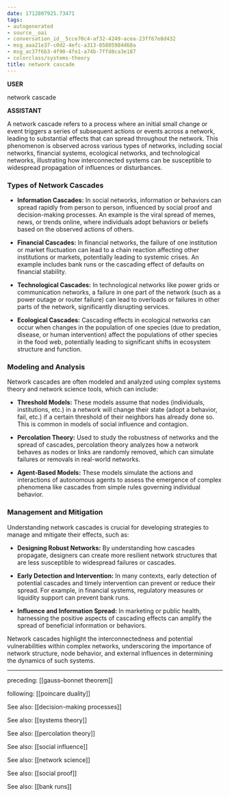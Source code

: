 ```yaml
---
date: 1712807925.73471
tags:
- autogenerated
- source__oai
- conversation_id__5cce70c4-af32-4249-acea-23ff67e8d432
- msg_aaa21e37-c0d2-4efc-a313-85805984d68a
- msg_ac37f6b3-4f90-4fe1-a74b-7ffd8ca3e187
- colorclass/systems-theory
title: network cascade
---
```


**USER**

network cascade


**ASSISTANT**

A network cascade refers to a process where an initial small change or event triggers a series of subsequent actions or events across a network, leading to substantial effects that can spread throughout the network. This phenomenon is observed across various types of networks, including social networks, financial systems, ecological networks, and technological networks, illustrating how interconnected systems can be susceptible to widespread propagation of influences or disturbances.

### Types of Network Cascades

- **Information Cascades:** In social networks, information or behaviors can spread rapidly from person to person, influenced by social proof and decision-making processes. An example is the viral spread of memes, news, or trends online, where individuals adopt behaviors or beliefs based on the observed actions of others.
  
- **Financial Cascades:** In financial networks, the failure of one institution or market fluctuation can lead to a chain reaction affecting other institutions or markets, potentially leading to systemic crises. An example includes bank runs or the cascading effect of defaults on financial stability.
  
- **Technological Cascades:** In technological networks like power grids or communication networks, a failure in one part of the network (such as a power outage or router failure) can lead to overloads or failures in other parts of the network, significantly disrupting services.
  
- **Ecological Cascades:** Cascading effects in ecological networks can occur when changes in the population of one species (due to predation, disease, or human intervention) affect the populations of other species in the food web, potentially leading to significant shifts in ecosystem structure and function.

### Modeling and Analysis

Network cascades are often modeled and analyzed using complex systems theory and network science tools, which can include:

- **Threshold Models:** These models assume that nodes (individuals, institutions, etc.) in a network will change their state (adopt a behavior, fail, etc.) if a certain threshold of their neighbors has already done so. This is common in models of social influence and contagion.
  
- **Percolation Theory:** Used to study the robustness of networks and the spread of cascades, percolation theory analyzes how a network behaves as nodes or links are randomly removed, which can simulate failures or removals in real-world networks.
  
- **Agent-Based Models:** These models simulate the actions and interactions of autonomous agents to assess the emergence of complex phenomena like cascades from simple rules governing individual behavior.

### Management and Mitigation

Understanding network cascades is crucial for developing strategies to manage and mitigate their effects, such as:

- **Designing Robust Networks:** By understanding how cascades propagate, designers can create more resilient network structures that are less susceptible to widespread failures or cascades.
  
- **Early Detection and Intervention:** In many contexts, early detection of potential cascades and timely intervention can prevent or reduce their spread. For example, in financial systems, regulatory measures or liquidity support can prevent bank runs.
  
- **Influence and Information Spread:** In marketing or public health, harnessing the positive aspects of cascading effects can amplify the spread of beneficial information or behaviors.

Network cascades highlight the interconnectedness and potential vulnerabilities within complex networks, underscoring the importance of network structure, node behavior, and external influences in determining the dynamics of such systems.


---

preceding: [[gauss–bonnet theorem]]  


following: [[poincare duality]]

See also: [[decision-making processes]]


See also: [[systems theory]]


See also: [[percolation theory]]


See also: [[social influence]]


See also: [[network science]]


See also: [[social proof]]


See also: [[bank runs]]